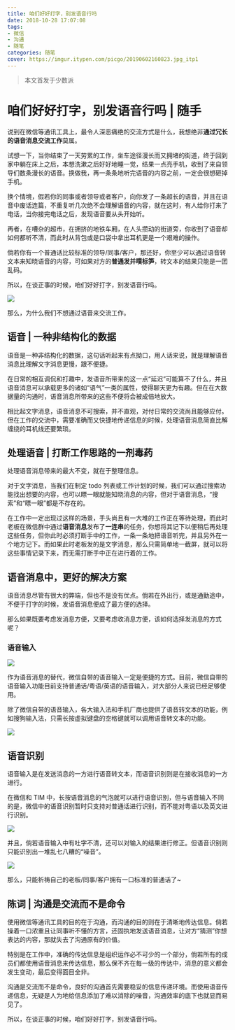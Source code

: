 ```yaml
---
title: 咱们好好打字，别发语音行吗
date: 2018-10-28 17:07:08
tags: 
- 微信
- 沟通
- 随笔
categories: 随笔
cover: https://imgur.itypen.com/picgo/20190602160823.jpg_itp1
---
```


> 本文首发于少数派

# 咱们好好打字，别发语音行吗 | 随手

说到在微信等通讯工具上，最令人深恶痛绝的交流方式是什么，我想绝非**通过冗长的语音消息交流工作**莫属。

试想一下，当你结束了一天劳累的工作，坐车途径漫长而又拥堵的街道，终于回到家中躺在床上之后，本想洗漱之后好好地睡一觉，结果一点亮手机，收到了来自领导们数条漫长的语音。换做我，再一条条地听完语音的内容之前，一定会很想砸掉手机。

换个情境，假若你的同事或者领导或者客户，向你发了一条超长的语音，并且在语音中废话连篇，不重复听几次绝不会理解语音的内容，就在这时，有人给你打来了电话，当你接完电话之后，发现语音要从头开始听。

再者，在嘈杂的超市，在拥挤的地铁车厢，在人头攒动的街道旁，你收到了语音却如何都听不清，而此时从背包或是口袋中拿出耳机更是一个艰难的操作。

倘若你有一个普通话比较标准的领导/同事/客户，那还好，你至少可以通过语音转文本来知晓语音的内容，可如果对方的**普通发并噗标笋**，转文本的结果只能是一团乱码。

所以，在谈正事的时候，咱们好好打字，别发语音行吗。

![](https://imgur.itypen.com/picgo/长篇语音。jpg)

那么，为什么我们不想通过语音来交流工作。

## 语音 | 一种非结构化的数据

语音是一种非结构化的数据，这句话听起来有点拗口，用人话来说，就是理解语音消息比理解文字消息更慢，跟不便捷。

在日常的相互调侃和打趣中，发语音所带来的这一点“延迟”可能算不了什么，并且语音消息可以承载更多的诸如“语气”一类的属性，使得聊天更为有趣。但在在大数据量的沟通时，语音消息所带来的这些不便将会被成倍地放大。

相比起文字消息，语音消息不可搜索，并不直观，对付日常的交流尚且能够应付。但在工作的交流中，需要准确而又快捷地传递信息的时候，处理语音消息简直比解缠绕的耳机线还要繁琐。

## 处理语音 | 打断工作思路的一剂毒药

处理语音消息带来的最大不变，就在于整理信息。

对于文字消息，当我们在制定 todo 列表或工作计划的时候，我们可以通过搜索功能找出想要的内容，也可以瞟一眼就能知晓消息的内容，但对于语音消息，“搜索”和“瞟一眼”都是不存在的。

在工作中一定出现过这样的场景，手头尚且有一大堆的工作正在等待处理，而此时老板在微信群中通过**语音消息**发布了**一连串**的任务，你想将其记下以便稍后再处理这些任务，但你此时必须打断手中的工作，一条一条地把语音听完，并且另外在一个地方记下。而如果此时老板发的是文字消息，那么只需简单地一截屏，就可以将这些事情记录下来，而无需打断手中正在进行着的工作。

## 语音消息中，更好的解决方案

语音消息尽管有很大的弊端，但也不是没有优点。倘若在外出行，或是通勤途中，不便于打字的时候，发语音消息便成了最方便的选择。

那么如果既要考虑发消息方便，又要考虑收消息方便，该如何选择发消息的方式呢？

### 语音输入

![](https://imgur.itypen.com/picgo/语音输入。jpg)

作为语音消息的替代，微信自带的语音输入一定是便捷的方式。目前，微信自带的语音输入功能目前支持普通话/粤语/英语的语音输入，对大部分人来说已经足够使用。

除了微信自带的语音输入，各大输入法和手机厂商也提供了语音转文本的功能，例如搜狗输入法，只需长按虚拟键盘的空格键就可以调用语音转文本的功能。

![](https://imgur.itypen.com/picgo/搜狗语音输入。jpg)

## 语音识别

语音输入是在发送消息的一方进行语音转文本，而语音识别则是在接收消息的一方进行。

在微信和 TIM 中，长按语音消息的气泡就可以进行语音识别，但与语音输入不同的是，微信中的语音识别暂时只支持对普通话进行识别，而不能对粤语以及英文进行识别。

![](https://imgur.itypen.com/picgo/开启语音转文本功能。jpg)

并且，倘若语音输入中有吐字不清，还可以对输入的结果进行修正。但语音识别则只能识别出一堆乱七八糟的“噪音”。

![](https://imgur.itypen.com/picgo/语音转文本乱码。jpg)

那么，只能祈祷自己的老板/同事/客户拥有一口标准的普通话了~

## 陈词 | 沟通是交流而不是命令

使用微信等通讯工具的目的在于沟通，而沟通的目的则在于清晰地传达信息。倘若操着一口浓重且让同事听不懂的方言，还固执地发送语音消息，让对方“猜测”你想表达的内容，那就失去了沟通原有的价值。

特别是在工作中，准确的传达信息是组织运作必不可少的一个部分，倘若所有的成员们都使用语音消息来传达信息，那么保不齐在每一级的传达中，消息的意义都会发生变动，最后变得面目全非。

沟通是交流而不是命令，良好的沟通首先需要稳妥的信息传递环境。而使用语音传递信息，无疑是人为地给信息添加了难以消除的噪音，沟通效率的底下也就显而易见了。

所以，在谈正事的时候，咱们好好打字，别发语音行吗。